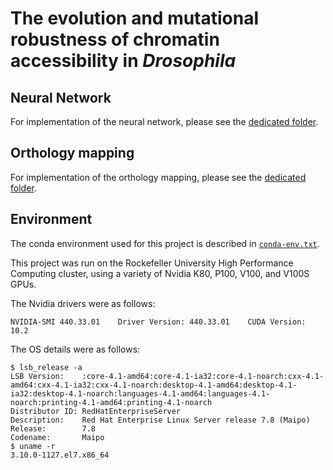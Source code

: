 # The evolution and mutational robustness of chromatin accessibility in _Drosophila_

## Neural Network

For implementation of the neural network,
please see the [dedicated folder](CNN_attn/README.md).

## Orthology mapping

For implementation of the orthology mapping,
please see the [dedicated folder](comp_genomics/README.md).

## Environment

The conda environment used for this project
is described in [`conda-env.txt`](conda-env.txt).

This project was run on the Rockefeller University
High Performance Computing cluster,
using a variety of Nvidia K80, P100, V100, and V100S GPUs.

The Nvidia drivers were as follows:
```
NVIDIA-SMI 440.33.01    Driver Version: 440.33.01    CUDA Version: 10.2
```

The OS details were as follows:
```
$ lsb_release -a
LSB Version:    :core-4.1-amd64:core-4.1-ia32:core-4.1-noarch:cxx-4.1-amd64:cxx-4.1-ia32:cxx-4.1-noarch:desktop-4.1-amd64:desktop-4.1-ia32:desktop-4.1-noarch:languages-4.1-amd64:languages-4.1-noarch:printing-4.1-amd64:printing-4.1-noarch
Distributor ID: RedHatEnterpriseServer
Description:    Red Hat Enterprise Linux Server release 7.8 (Maipo)
Release:        7.8
Codename:       Maipo
$ uname -r
3.10.0-1127.el7.x86_64
```
